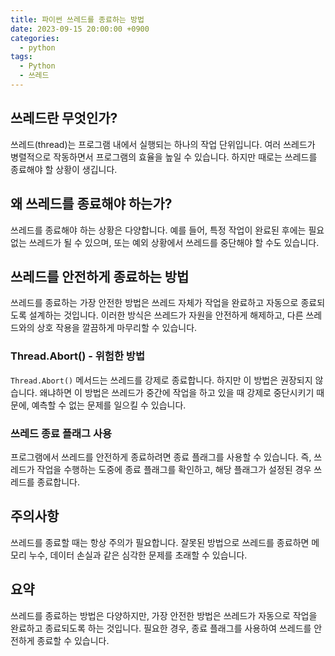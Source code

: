 ```yaml
---
title: 파이썬 쓰레드를 종료하는 방법
date: 2023-09-15 20:00:00 +0900
categories:
  - python
tags:
  - Python
  - 쓰레드
---
```


## 쓰레드란 무엇인가?

쓰레드(thread)는 프로그램 내에서 실행되는 하나의 작업 단위입니다. 여러 쓰레드가 병렬적으로 작동하면서 프로그램의 효율을 높일 수 있습니다. 하지만 때로는 쓰레드를 종료해야 할 상황이 생깁니다.

## 왜 쓰레드를 종료해야 하는가?

쓰레드를 종료해야 하는 상황은 다양합니다. 예를 들어, 특정 작업이 완료된 후에는 필요 없는 쓰레드가 될 수 있으며, 또는 예외 상황에서 쓰레드를 중단해야 할 수도 있습니다.

## 쓰레드를 안전하게 종료하는 방법

쓰레드를 종료하는 가장 안전한 방법은 쓰레드 자체가 작업을 완료하고 자동으로 종료되도록 설계하는 것입니다. 이러한 방식은 쓰레드가 자원을 안전하게 해제하고, 다른 쓰레드와의 상호 작용을 깔끔하게 마무리할 수 있습니다.

### Thread.Abort() - 위험한 방법

`Thread.Abort()` 메서드는 쓰레드를 강제로 종료합니다. 하지만 이 방법은 권장되지 않습니다. 왜냐하면 이 방법은 쓰레드가 중간에 작업을 하고 있을 때 강제로 중단시키기 때문에, 예측할 수 없는 문제를 일으킬 수 있습니다.

### 쓰레드 종료 플래그 사용

프로그램에서 쓰레드를 안전하게 종료하려면 종료 플래그를 사용할 수 있습니다. 즉, 쓰레드가 작업을 수행하는 도중에 종료 플래그를 확인하고, 해당 플래그가 설정된 경우 쓰레드를 종료합니다.

## 주의사항

쓰레드를 종료할 때는 항상 주의가 필요합니다. 잘못된 방법으로 쓰레드를 종료하면 메모리 누수, 데이터 손실과 같은 심각한 문제를 초래할 수 있습니다.

## 요약

쓰레드를 종료하는 방법은 다양하지만, 가장 안전한 방법은 쓰레드가 자동으로 작업을 완료하고 종료되도록 하는 것입니다. 필요한 경우, 종료 플래그를 사용하여 쓰레드를 안전하게 종료할 수 있습니다.